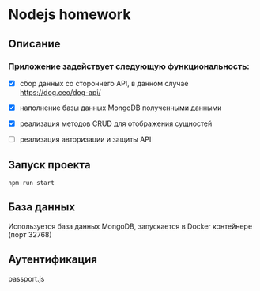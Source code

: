 # Nodejs homework
## Описание
### Приложение задействует следующую функциональность:
- [x] сбор данных со стороннего API, в данном случае <https://dog.ceo/dog-api/>
- [x] наполнение базы данных MongoDB полученными данными
- [x] реализация методов CRUD для отображения сущностей
- [ ] реализация авторизации и защиты API


## Запуск проекта
```
npm run start
```

## База данных
Используется база данных MongoDB, запускается в Docker контейнере (порт 32768)

## Аутентификация
passport.js